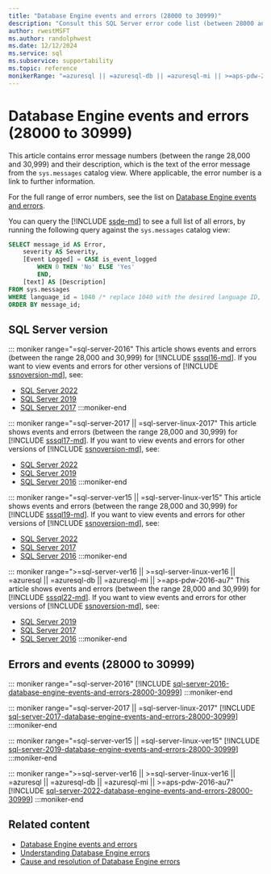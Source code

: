 ```yaml
---
title: "Database Engine events and errors (28000 to 30999)"
description: "Consult this SQL Server error code list (between 28000 and 30999) to find explanations for error messages for SQL Server database engine events."
author: rwestMSFT
ms.author: randolphwest
ms.date: 12/12/2024
ms.service: sql
ms.subservice: supportability
ms.topic: reference
monikerRange: "=azuresql || =azuresql-db || =azuresql-mi || >=aps-pdw-2016-au7 || >=sql-server-2016 || >=sql-server-linux-2017"
---
```

# Database Engine events and errors (28000 to 30999)

This article contains error message numbers (between the range 28,000 and 30,999) and their description, which is the text of the error message from the `sys.messages` catalog view. Where applicable, the error number is a link to further information.

For the full range of error numbers, see the list on [Database Engine events and errors](database-engine-events-and-errors.md#errors-and-events).

You can query the [!INCLUDE [ssde-md](../../includes/ssde-md.md)] to see a full list of all errors, by running the following query against the `sys.messages` catalog view:

```sql
SELECT message_id AS Error,
    severity AS Severity,
    [Event Logged] = CASE is_event_logged
        WHEN 0 THEN 'No' ELSE 'Yes'
        END,
    [text] AS [Description]
FROM sys.messages
WHERE language_id = 1040 /* replace 1040 with the desired language ID, such as 1033 for US English */
ORDER BY message_id;
```

## SQL Server version

::: moniker range="=sql-server-2016"
This article shows events and errors (between the range 28,000 and 30,999) for [!INCLUDE [sssql16-md](../../includes/sssql16-md.md)]. If you want to view events and errors for other versions of [!INCLUDE [ssnoversion-md](../../includes/ssnoversion-md.md)], see:

- [SQL Server 2022](?view=sql-server-ver16&preserve-view=true)
- [SQL Server 2019](?view=sql-server-ver15&preserve-view=true)
- [SQL Server 2017](?view=sql-server-2017&preserve-view=true)
:::moniker-end

::: moniker range="=sql-server-2017 || =sql-server-linux-2017"
This article shows events and errors (between the range 28,000 and 30,999) for [!INCLUDE [sssql17-md](../../includes/sssql17-md.md)]. If you want to view events and errors for other versions of [!INCLUDE [ssnoversion-md](../../includes/ssnoversion-md.md)], see:

- [SQL Server 2022](?view=sql-server-ver16&preserve-view=true)
- [SQL Server 2019](?view=sql-server-ver15&preserve-view=true)
- [SQL Server 2016](?view=sql-server-2016&preserve-view=true)
:::moniker-end

::: moniker range="=sql-server-ver15 || =sql-server-linux-ver15"
This article shows events and errors (between the range 28,000 and 30,999) for [!INCLUDE [sssql19-md](../../includes/sssql19-md.md)]. If you want to view events and errors for other versions of [!INCLUDE [ssnoversion-md](../../includes/ssnoversion-md.md)], see:

- [SQL Server 2022](?view=sql-server-ver16&preserve-view=true)
- [SQL Server 2017](?view=sql-server-2017&preserve-view=true)
- [SQL Server 2016](?view=sql-server-2016&preserve-view=true)
:::moniker-end

::: moniker range=">=sql-server-ver16 || >=sql-server-linux-ver16 || =azuresql || =azuresql-db || =azuresql-mi || >=aps-pdw-2016-au7"
This article shows events and errors (between the range 28,000 and 30,999) for [!INCLUDE [sssql22-md](../../includes/sssql22-md.md)]. If you want to view events and errors for other versions of [!INCLUDE [ssnoversion-md](../../includes/ssnoversion-md.md)], see:

- [SQL Server 2019](?view=sql-server-ver15&preserve-view=true)
- [SQL Server 2017](?view=sql-server-2017&preserve-view=true)
- [SQL Server 2016](?view=sql-server-2016&preserve-view=true)
:::moniker-end

## Errors and events (28000 to 30999)

::: moniker range="=sql-server-2016"
[!INCLUDE [sql-server-2016-database-engine-events-and-errors-28000-30999](includes/sql-server-2016-database-engine-events-and-errors-28000-30999.md)]
:::moniker-end

::: moniker range="=sql-server-2017 || =sql-server-linux-2017"
[!INCLUDE [sql-server-2017-database-engine-events-and-errors-28000-30999](includes/sql-server-2017-database-engine-events-and-errors-28000-30999.md)]
:::moniker-end

::: moniker range="=sql-server-ver15 || =sql-server-linux-ver15"
[!INCLUDE [sql-server-2019-database-engine-events-and-errors-28000-30999](includes/sql-server-2019-database-engine-events-and-errors-28000-30999.md)]
:::moniker-end

::: moniker range=">=sql-server-ver16 || >=sql-server-linux-ver16 || =azuresql || =azuresql-db || =azuresql-mi || >=aps-pdw-2016-au7"
[!INCLUDE [sql-server-2022-database-engine-events-and-errors-28000-30999](includes/sql-server-2022-database-engine-events-and-errors-28000-30999.md)]
:::moniker-end

## Related content

- [Database Engine events and errors](database-engine-events-and-errors.md)
- [Understanding Database Engine errors](../../relational-databases/errors-events/understanding-database-engine-errors.md)
- [Cause and resolution of Database Engine errors](/previous-versions/sql/sql-server-2016/ms365262(v=sql.130))
